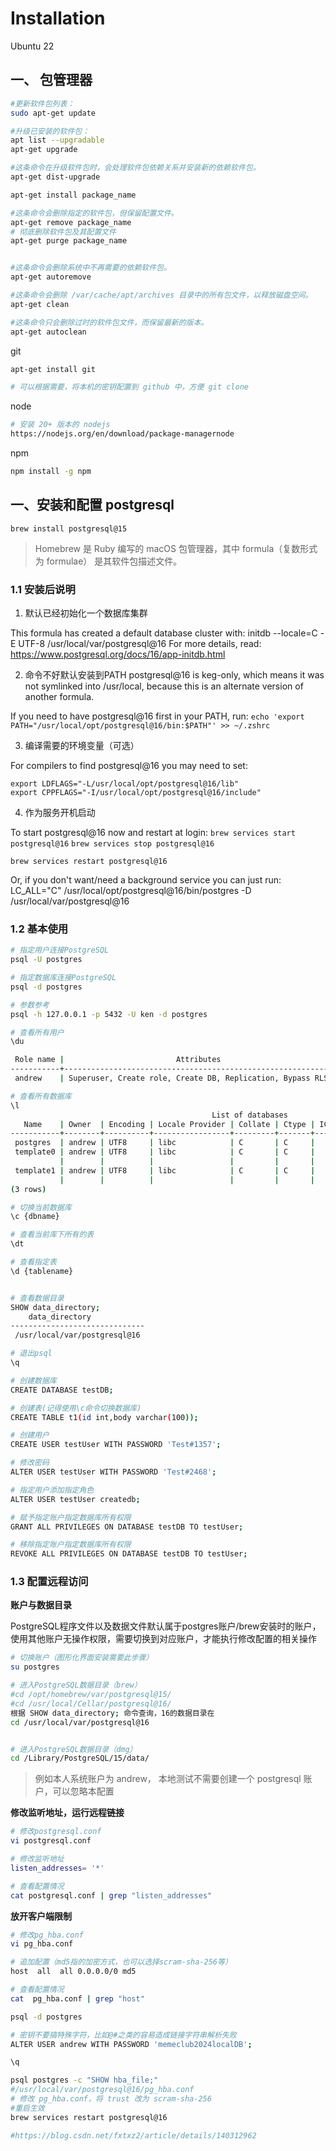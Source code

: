 # Installation

Ubuntu 22

## 一、 包管理器

```bash
#更新软件包列表：
sudo apt-get update

#升级已安装的软件包：
apt list --upgradable
apt-get upgrade

#这条命令在升级软件包时，会处理软件包依赖关系并安装新的依赖软件包。
apt-get dist-upgrade

apt-get install package_name

#这条命令会删除指定的软件包，但保留配置文件。
apt-get remove package_name
# 彻底删除软件包及其配置文件
apt-get purge package_name


#这条命令会删除系统中不再需要的依赖软件包。
apt-get autoremove

#这条命令会删除 /var/cache/apt/archives 目录中的所有包文件，以释放磁盘空间。
apt-get clean 

#这条命令只会删除过时的软件包文件，而保留最新的版本。
apt-get autoclean

```

git
```bash
apt-get install git

# 可以根据需要，将本机的密钥配置到 github 中，方便 git clone 
```


node
```bash
# 安装 20+ 版本的 nodejs
https://nodejs.org/en/download/package-managernode
```

npm
```bash
npm install -g npm

```



## 一、安装和配置 postgresql

```
brew install postgresql@15
```
>  Homebrew 是 Ruby 编写的 macOS 包管理器，其中 formula（复数形式为 formulae） 是其软件包描述文件。

### 1.1 安装后说明

1. 默认已经初始化一个数据库集群

This formula has created a default database cluster with:
initdb --locale=C -E UTF-8 /usr/local/var/postgresql@16
For more details, read:
https://www.postgresql.org/docs/16/app-initdb.html

2. 命令不好默认安装到PATH 
postgresql@16 is keg-only, which means it was not symlinked into /usr/local,
because this is an alternate version of another formula. 

If you need to have postgresql@16 first in your PATH, run:
```echo 'export PATH="/usr/local/opt/postgresql@16/bin:$PATH"' >> ~/.zshrc```

3. 编译需要的环境变量（可选）

For compilers to find postgresql@16 you may need to set:
```
export LDFLAGS="-L/usr/local/opt/postgresql@16/lib"
export CPPFLAGS="-I/usr/local/opt/postgresql@16/include"
```

4. 作为服务开机启动 
 
To start postgresql@16 now and restart at login:
```brew services start postgresql@16```
```brew services stop postgresql@16```
```
brew services restart postgresql@16
```

Or, if you don't want/need a background service you can just run:
LC_ALL="C" /usr/local/opt/postgresql@16/bin/postgres -D /usr/local/var/postgresql@16


### 1.2 基本使用


```bash
# 指定用户连接PostgreSQL
psql -U postgres

# 指定数据库连接PostgreSQL
psql -d postgres

# 参数参考
psql -h 127.0.0.1 -p 5432 -U ken -d postgres
```

```bash
# 查看所有用户
\du

 Role name |                         Attributes
-----------+------------------------------------------------------------
 andrew    | Superuser, Create role, Create DB, Replication, Bypass RLS

# 查看所有数据库
\l
                                             List of databases
   Name    | Owner  | Encoding | Locale Provider | Collate | Ctype | ICU Locale | ICU Rules | Access privileges
-----------+--------+----------+-----------------+---------+-------+------------+-----------+-------------------
 postgres  | andrew | UTF8     | libc            | C       | C     |            |           |
 template0 | andrew | UTF8     | libc            | C       | C     |            |           | =c/andrew        +
           |        |          |                 |         |       |            |           | andrew=CTc/andrew
 template1 | andrew | UTF8     | libc            | C       | C     |            |           | =c/andrew        +
           |        |          |                 |         |       |            |           | andrew=CTc/andrew
(3 rows)

# 切换当前数据库
\c {dbname}

# 查看当前库下所有的表
\dt

# 查看指定表
\d {tablename}


# 查看数据目录
SHOW data_directory;
    data_directory
------------------------------
 /usr/local/var/postgresql@16

# 退出psql
\q
```

```bash
# 创建数据库
CREATE DATABASE testDB;

# 创建表(记得使用\c命令切换数据库)
CREATE TABLE t1(id int,body varchar(100));

# 创建用户
CREATE USER testUser WITH PASSWORD 'Test#1357';

# 修改密码
ALTER USER testUser WITH PASSWORD 'Test#2468';

# 指定用户添加指定角色
ALTER USER testUser createdb;

# 赋予指定账户指定数据库所有权限
GRANT ALL PRIVILEGES ON DATABASE testDB TO testUser;

# 移除指定账户指定数据库所有权限
REVOKE ALL PRIVILEGES ON DATABASE testDB TO testUser;

```

### 1.3 配置远程访问

**账户与数据目录**

PostgreSQL程序文件以及数据文件默认属于postgres账户/brew安装时的账户，使用其他账户无操作权限，需要切换到对应账户，才能执行修改配置的相关操作

```bash
# 切换账户（图形化界面安装需要此步骤）
su postgres

# 进入PostgreSQL数据目录（brew）
#cd /opt/homebrew/var/postgresql@15/
#cd /usr/local/Cellar/postgresql@16/
根据 SHOW data_directory; 命令查询，16的数据目录在
cd /usr/local/var/postgresql@16


# 进入PostgreSQL数据目录（dmg）
cd /Library/PostgreSQL/15/data/
```

> 例如本人系统账户为 andrew， 本地测试不需要创建一个 postgresql 账户，可以忽略本配置
> 

**修改监听地址，运行远程链接**

```bash
# 修改postgresql.conf
vi postgresql.conf 

# 修改监听地址
listen_addresses= '*'

# 查看配置情况
cat postgresql.conf | grep "listen_addresses"
```

**放开客户端限制**

```bash
# 修改pg_hba.conf  
vi pg_hba.conf  

# 追加配置（md5指的加密方式，也可以选择scram-sha-256等）
host  all  all 0.0.0.0/0 md5

# 查看配置情况
cat  pg_hba.conf | grep "host"
```



```bash
psql -d postgres

# 密钥不要搞特殊字符，比如@#之类的容易造成链接字符串解析失败
ALTER USER andrew WITH PASSWORD 'memeclub2024localDB';

\q 

psql postgres -c "SHOW hba_file;"
#/usr/local/var/postgresql@16/pg_hba.conf
# 修改 pg_hba.conf，将 trust 改为 scram-sha-256
#重启生效
brew services restart postgresql@16

#https://blog.csdn.net/fxtxz2/article/details/140312962
```



